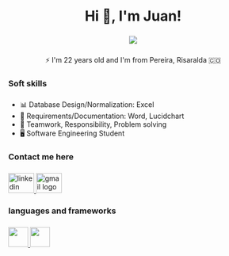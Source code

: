 <h1 align="center">Hi 👋, I'm Juan!</h1>

###

<div align="center">
  <img src="https://readme-typing-svg.herokuapp.com/?font=Baloo2+Code&size=22&duration=3000&pause=1000&color=EBDEF0&center=true&vCenter=true&width=440&lines=Web+Developer+Junior;" />
</div>


###

<p align="center">⚡️ I'm 22 years old and I'm from Pereira, Risaralda 🇨🇴 </p>

###

<h3 align="left">Soft skills</h3>

###
- 📊 Database Design/Normalization: Excel 
- 📄 Requirements/Documentation: Word, Lucidchart
- 🧠 Teamwork, Responsibility, Problem solving
- 🖥️ Software Engineering Student

###


<h3 align="left">Contact me here</h3>

###

<div align="left">
  <a href="https://www.linkedin.com/in/juan-rengifo-702a6a306/" target="_blank">
    <img src="https://raw.githubusercontent.com/maurodesouza/profile-readme-generator/master/src/assets/icons/social/linkedin/default.svg" width="52" height="40" alt="linkedin logo"  />
  </a>
  <a href="mailto:medrandajuan843@gmail.com" target="_blank">
    <img src="https://raw.githubusercontent.com/maurodesouza/profile-readme-generator/master/src/assets/icons/social/gmail/default.svg" width="52" height="40" alt="gmail logo"  />
  </a>
</div>

###

<h3 align="left">languages ​​and frameworks</h3>

###

<div align="left">
  <a href="https://skillicons.dev">
    <img src="https://skillicons.dev/icons?i=html,css,react,mui,tailwind,bootstrap,sass"
     height="40" />
    <img src="https://skillicons.dev/icons?i=javascript,nodejs,angular,git,mysql,figma,php"
     height="40" />
  </a>
</p>

 
 
</div>

###
